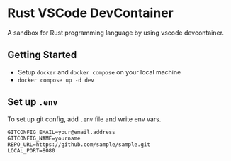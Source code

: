 # Rust VSCode DevContainer

A sandbox for Rust programming language by using vscode devcontainer.

## Getting Started

- Setup `docker` and `docker compose` on your local machine
- `docker compose up -d dev`

## Set up `.env`

To set up git config, add `.env` file and write env vars.  

```.env
GITCONFIG_EMAIL=your@email.address
GITCONFIG_NAME=yourname
REPO_URL=https://github.com/sample/sample.git
LOCAL_PORT=8080
```
